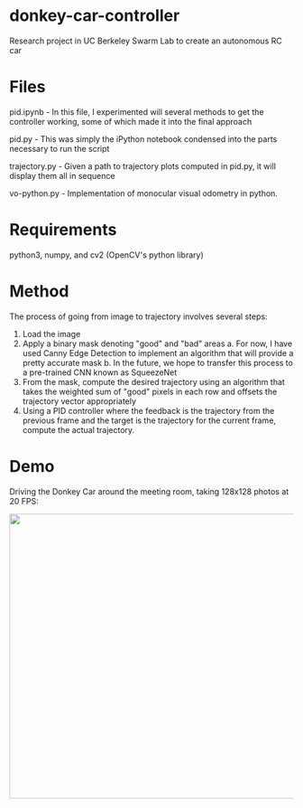 # donkey-car-controller
Research project in UC Berkeley Swarm Lab to create an autonomous RC car

# Files

pid.ipynb - In this file, I experimented will several methods to get the controller working, some of which made it into the final approach

pid.py - This was simply the iPython notebook condensed into the parts necessary to run the script

trajectory.py - Given a path to trajectory plots computed in pid.py, it will display them all in sequence

vo-python.py - Implementation of monocular visual odometry in python.

# Requirements

python3, numpy, and cv2 (OpenCV's python library)

# Method

The process of going from image to trajectory involves several steps:

1. Load the image
2. Apply a binary mask denoting "good" and "bad" areas
  a. For now, I have used Canny Edge Detection to implement an algorithm that will provide a pretty accurate mask
  b. In the future, we hope to transfer this process to a pre-trained CNN known as SqueezeNet
3. From the mask, compute the desired trajectory using an algorithm that takes the weighted sum of "good" pixels in each row and offsets the trajectory vector appropriately
4. Using a PID controller where the feedback is the trajectory from the previous frame and the target is the trajectory for the current frame, compute the actual trajectory.

# Demo

Driving the Donkey Car around the meeting room, taking 128x128 photos at 20 FPS:

<p align="center">
  <img width="720" height="504" src="https://github.com/sfarhat/donkey-car-controller/blob/master/demo.gif">
</p>
